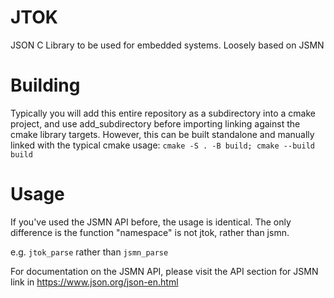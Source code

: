 # JTOK
JSON C Library to be used for embedded systems. Loosely based on JSMN

# Building

Typically you will add this entire repository as a subdirectory into a cmake project, and use add_subdirectory before importing linking against the cmake library targets.
However, this can be built standalone and manually linked with the typical cmake usage: `cmake -S . -B build; cmake --build build`

# Usage 

If you've used the JSMN API before, the usage is identical. The only difference is the function "namespace" is not jtok, rather than jsmn.

e.g. `jtok_parse` rather than `jsmn_parse`

For documentation on the JSMN API, please visit the API section for JSMN link in https://www.json.org/json-en.html
